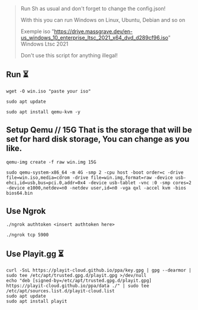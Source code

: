 > Run Sh as usual and don't forget to change the config.json!
> 
> With this you can run Windows on Linux, Ubuntu, Debian and so on
> 
> Exemple iso "https://drive.massgrave.dev/en-us_windows_10_enterprise_ltsc_2021_x64_dvd_d289cf96.iso" Windows Ltsc 2021
>
> Don't use this script for anything illegal! 

## Run ⏳

```
wget -O win.iso "paste your iso"
```
```
sudo apt update
```
```
sudo apt install qemu-kvm -y
```

## Setup Qemu // 15G That is the storage that will be set for hard disk storage, You can change as you like.
```
qemu-img create -f raw win.img 15G
```
```
sudo qemu-system-x86_64 -m 4G -smp 2 -cpu host -boot order=c -drive file=win.iso,media=cdrom -drive file=win.img,format=raw -device usb-ehci,id=usb,bus=pci.0,addr=0x4 -device usb-tablet -vnc :0 -smp cores=2 -device e1000,netdev=n0 -netdev user,id=n0 -vga qxl -accel kvm -bios bios64.bin
```

## Use Ngrok

```
./ngrok authtoken <insert authtoken here>
```
```
./ngrok tcp 5900
```

## Use Playit.gg ⏳

```
curl -SsL https://playit-cloud.github.io/ppa/key.gpg | gpg --dearmor | sudo tee /etc/apt/trusted.gpg.d/playit.gpg >/dev/null
echo "deb [signed-by=/etc/apt/trusted.gpg.d/playit.gpg] https://playit-cloud.github.io/ppa/data ./" | sudo tee /etc/apt/sources.list.d/playit-cloud.list
sudo apt update
sudo apt install playit
```
